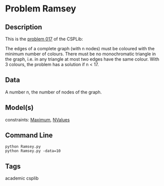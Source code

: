 # Problem Ramsey
## Description
This is the [problem 017](https://www.csplib.org/Problems/prob017/) of the CSPLib:

The edges of a complete graph (with n nodes) must be coloured with the minimum number of colours.
There must be no monochromatic triangle in the graph, i.e. in any triangle at most two edges have the same colour.
With 3 colours, the problem has a solution if n < 17.


## Data
A number n, the number of nodes of the graph.

## Model(s)

  constraints: [Maximum](http://pycsp.org/documentation/constraints/Maximum), [NValues](http://pycsp.org/documentation/constraints/NValues)


## Command Line

```
python Ramsey.py
python Ramsey.py -data=10
```

## Tags
 academic csplib
